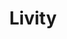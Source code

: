 ---
title: "Livity"
imageDesc: ["Web"]
description: "Livity vzniklo ako riešenie úlohy na HackKošice 2023. Zadanie bolo vytvoriť aplikáciu na tému 15-minutes city. UX/UI som robila spolu s jednym členom tímu."
link: "https://www.canva.com/design/DAF9cpIi4as/hUiWlwRC93rJlnO0ry2OCw/view?utlId=hb877c33695#65"
linkText: "Viac"
imageDescEn: ["Web"]
descriptionEn: "Livity was created as a solution for a HackKošice 2023 challenge. The task was to develop an app on the topic of a 15-minute city. I worked on the UX/UI together with another team member."
linkTextEn: "More"
---